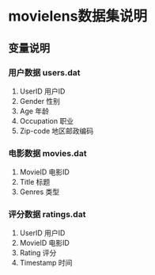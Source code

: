 # movielens数据集说明

## 变量说明

### 用户数据 users.dat

1. UserID	用户ID
2. Gender	性别
3. Age	年龄
4. Occupation	职业
5. Zip-code		地区邮政编码

### 电影数据  movies.dat

1. MovieID		电影ID
2. Title		标题
3. Genres		类型

### 评分数据  ratings.dat

1. UserID		用户ID
2. MovieID		电影ID
3. Rating		评分
4. Timestamp	时间